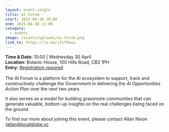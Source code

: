 ```yaml
---
layout: event-single
title: AI Forum
start: 2025-04-30 10:00
end: 2025-04-30 13:00
category:
  - events
image: /assets/uploads/ai-forum.png
link_to: https://lu.ma/jfsf9aua
---
```

**T﻿ime & Date:** 10.00 | Wednesday 30 April\
**Location:** [](https://www.google.com/maps/search/?api=1&query=The%20Keynes%20Library%2C%20Cambridge%20Union%2C%209A%20Bridge%20St%2C%20Cambridge%20CB2%201UB)Botanic House, 100 Hills Road, CB2 1PH\
**E﻿ntry:** [Registration required](https://lu.ma/jfsf9aua)\
\
The AI Forum is a platform for the AI ecosystem to support, track and constructively challenge the Government in delivering the *AI Opportunities Action Plan* over the next two years. 

It also serves as a model for building grassroots communities that can generate valuable, bottom-up insights on the real challenges being faced on the ground. 

T﻿o find our more about joining this event, please contact Allan Nixon ([allan@localglobe.vc](mailto:allan@localglobe.vc "mailto\:allan@localglobe.vc")